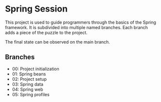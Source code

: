# Spring Session

This project is used to guide programmers through the basics of the Spring framework.
It is subdivided into multiple named branches.
Each branch adds a piece of the puzzle to the project.

The final state can be observed on the main branch.

## Branches

- 00: Project initialization
- 01: Spring beans
- 02: Project setup
- 03: Spring data
- 04: Spring web
- 05: Spring profiles